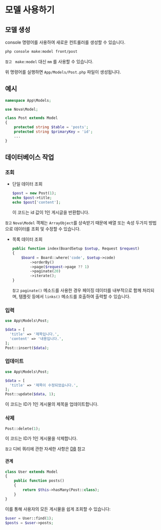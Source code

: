 # 모델 사용하기

## 모델 생성

console 명령어를 사용하여 새로운 컨트롤러를 생성할 수 있습니다.

```bash
php console make:model front/post
```

`참고 ` `make:model` 대신 `mm` 를 사용할 수 있습니다.

위 명령어를 실행하면 `App/Models/Post.php` 파일이 생성됩니다.

## 예시

   ```php
   namespace App\Models;
   
   use Nova\Model;
   
   class Post extends Model
   {
       protected string $table = 'posts';
       protected string $primaryKey = 'id';
       ...
   } 
   ```

## 데이터베이스 작업

### 조회

- 단일 데이터 조회 

  ```php
  $post = new Post(1);
  echo $post->title;
  echo $post['content'];
  ```

  이 코드는 id 값이 1인 게시글을 반환합니다.

 `참고` `Nova\Model` 객체는 `ArrayObject`를 상속받기 때문에 배열 또는 속성 두가지 방법으로 데이터를 조회 및 수정할 수 있습니다.

- 목록 데이터 조회

    ```php
    public function index(BoardSetup $setup, Request $request)
    {
        $board = Board::where('code', $setup->code)
            ->orderBy()
            ->page($request->page ?? 1)
            ->paginate(20)
            ->iterate();
    }
    ```
  
    `참고` `paginate()` 메소드를 사용한 경우 페이징 데이터를 내부적으로 함께 처리되며, 템플릿 등에서 `links()` 메소드를 호출하여 출력할 수 있습니다.  
    

### 입력

  ```php
  use App\Models\Post;

  $data = [
    'title' => '제목입니다.',
    'content' => '내용입니다.',
  ];
  Post::insert($data);
  ```
 
### 업데이트

  ```php
  use App\Models\Post;

  $data = [
    'title' => '제목이 수정되었습니다.',
  ];
  Post::update($data, 1);
  ```
  이 코드는 ID가 1인 게시물의 제목을 업데이트합니다.

### 삭제

  ```php
  Post::delete(1);
  ```
  이 코드는 ID가 1인 게시물을 삭제합니다.



`참고` 디비 쿼리에 관한 자세한 사항은 [DB](db.md) 참고


#### 관계


```php
class User extends Model
{
    public function posts()
    {
        return $this->hasMany(Post::class);
    }
}
```

이를 통해 사용자의 모든 게시물을 쉽게 조회할 수 있습니다:

```php
$user = User::find(1);
$posts = $user->posts;
```

